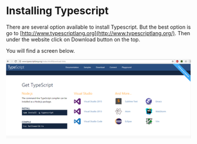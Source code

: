 # Installing Typescript

There are several option available to install Typescript. But the best option is go to [http://www.typescriptlang.org](http://www.typescriptlang.org/). Then under the website click on Download button on the top.

You will find a screen below.

![Typescript](InstallationandGettingStarted/download.PNG)
